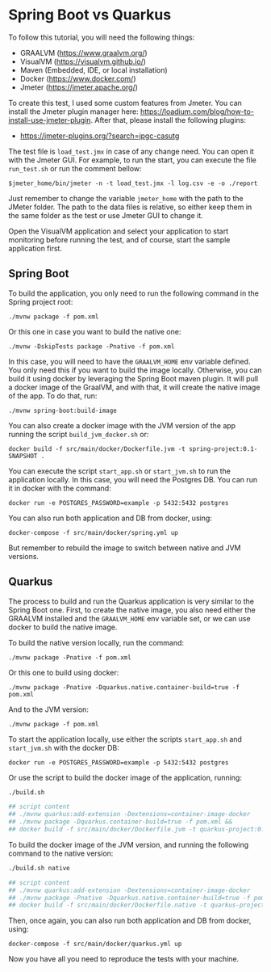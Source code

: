# Spring Boot vs Quarkus

To follow this tutorial, you will need the following things:
- GRAALVM (https://www.graalvm.org/)
- VisualVM (https://visualvm.github.io/)
- Maven (Embedded, IDE, or local installation)
- Docker (https://www.docker.com/)
- Jmeter (https://jmeter.apache.org/)

To create this test, I used some custom features from Jmeter. You can install the Jmeter plugin manager here:
https://loadium.com/blog/how-to-install-use-jmeter-plugin. After that, please install the following plugins:
- https://jmeter-plugins.org/?search=jpgc-casutg

The test file is `load_test.jmx` in case of any change need. You can open it with the Jmeter GUI. For example, to run the start, you can execute the file `run_test.sh` or run the comment bellow:

```
$jmeter_home/bin/jmeter -n -t load_test.jmx -l log.csv -e -o ./report
```

Just remember to change the variable `jmeter_home` with the path to the JMeter folder. The path to the data files is relative, so either keep them in the same folder as the test or use Jmeter GUI to change it.

Open the VisualVM application and select your application to start monitoring before running the test, and of course, start the sample application first.

## Spring Boot
To build the application, you only need to run the following command in the Spring project root:
```
./mvnw package -f pom.xml
```
Or this one in case you want to build the native one:
```
./mvnw -DskipTests package -Pnative -f pom.xml
```
In this case, you will need to have the `GRAALVM_HOME` env variable defined. You only need this if you want to build the image locally. Otherwise, you can build it using docker by leveraging the Spring Boot maven plugin. It will pull a docker image of the GraalVM, and with that, it will create the native image of the app. To do that, run:
```
./mvnw spring-boot:build-image
```
You can also create a docker image with the JVM version of the app running the script `build_jvm_docker.sh` or:
```
docker build -f src/main/docker/Dockerfile.jvm -t spring-project:0.1-SNAPSHOT .
```

You can execute the script `start_app.sh` or `start_jvm.sh` to run the application locally. In this case, you will need the Postgres DB. You can run it in docker with the command:
```
docker run -e POSTGRES_PASSWORD=example -p 5432:5432 postgres
```
You can also run both application and DB from docker, using:
```
docker-compose -f src/main/docker/spring.yml up
```
But remember to rebuild the image to switch between native and JVM versions.

## Quarkus
The process to build and run the Quarkus application is very similar to the Spring Boot one. First, to create the native image, you also need either the GRAALVM installed and the `GRAALVM_HOME` env variable set, or we can use docker to build the native image.

To build the native version locally, run the command:
```
./mvnw package -Pnative -f pom.xml
```
Or this one to build using docker:
```
./mvnw package -Pnative -Dquarkus.native.container-build=true -f pom.xml
```
And to the JVM version:
```
./mvnw package -f pom.xml
```

To start the application locally, use either the scripts `start_app.sh` and `start_jvm.sh` with the docker DB:
```
docker run -e POSTGRES_PASSWORD=example -p 5432:5432 postgres
```
Or use the script to build the docker image of the application, running:
```bash
./build.sh

## script content
## ./mvnw quarkus:add-extension -Dextensions=container-image-docker
## ./mvnw package -Dquarkus.container-build=true -f pom.xml &&
## docker build -f src/main/docker/Dockerfile.jvm -t quarkus-project:0.1-SNAPSHOT .
```
To build the docker image of the JVM version, and running the following command to the native version:
```bash
./build.sh native

## script content
## ./mvnw quarkus:add-extension -Dextensions=container-image-docker
## ./mvnw package -Pnative -Dquarkus.native.container-build=true -f pom.xml &&
## docker build -f src/main/docker/Dockerfile.native -t quarkus-project:0.1-SNAPSHOT .
```
Then, once again, you can also run both application and DB from docker, using:
```
docker-compose -f src/main/docker/quarkus.yml up
```

Now you have all you need to reproduce the tests with your machine.
